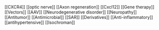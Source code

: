 [[CXCR4]]
[[optic nerve]]
[[Axon regeneration]]
[[Cxcl12]]
[[Gene therapy]]
[[Vectors]]
[[AAV]]
[[Neurodegenerative disorder]]
[[Neuropathy]]
[[Antitumor]]
[[Antimicrobial]]
[[SAR]]
[[Derivatives]]
[[Anti-inflammatory]]
[[antihypertensive]]
[[Isochroman]]
